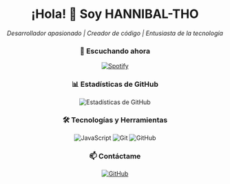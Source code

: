 <h1 align="center">¡Hola! 👋 Soy HANNIBAL-THO</h1>

<p align="center">
  <i>Desarrollador apasionado | Creador de código | Entusiasta de la tecnología</i>
</p>

<div align="center">
  <h3>🎵 Escuchando ahora</h3>
  
  [![Spotify](https://novatorem.vercel.app/api/spotify?background_color=0d1117&border_color=00FF00)](https://open.spotify.com/track/6ffor699mq8QEnCiqtINPp)
</div>

<div align="center">
  <h3>📊 Estadísticas de GitHub</h3>
  <img src="https://github-readme-stats.vercel.app/api?username=HANNIBAL-THO&show_icons=true&theme=gotham" alt="Estadísticas de GitHub" />
</div>

<div align="center">
  <h3>🛠️ Tecnologías y Herramientas</h3>
  
  ![JavaScript](https://img.shields.io/badge/-JavaScript-black?style=flat-square&logo=javascript)
  ![Git](https://img.shields.io/badge/-Git-black?style=flat-square&logo=git)
  ![GitHub](https://img.shields.io/badge/-GitHub-black?style=flat-square&logo=github)
</div>

<div align="center">
  <h3>📫 Contáctame</h3>
  
  [![GitHub](https://img.shields.io/badge/-HANNIBAL_THO-black?style=flat-square&logo=Github&logoColor=white&link=https://github.com/HANNIBAL-THO/)](https://github.com/HANNIBAL-THO/)
</div>
